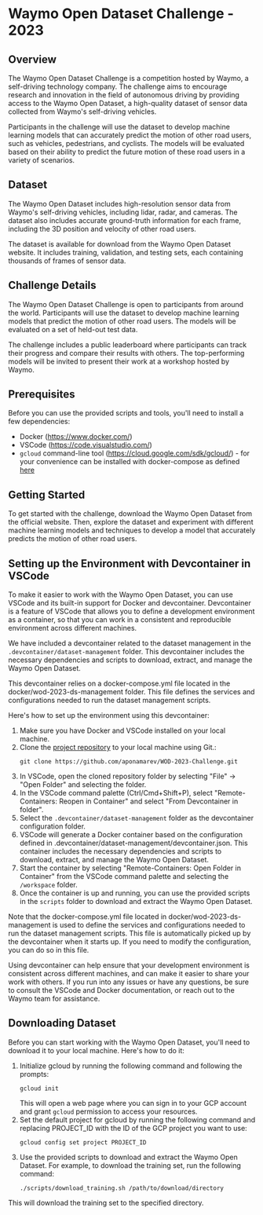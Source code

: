 # Waymo Open Dataset Challenge - **2023**

## Overview

The Waymo Open Dataset Challenge is a competition hosted by Waymo, a self-driving technology company. The challenge aims to encourage research and innovation in the field of autonomous driving by providing access to the Waymo Open Dataset, a high-quality dataset of sensor data collected from Waymo's self-driving vehicles.

Participants in the challenge will use the dataset to develop machine learning models that can accurately predict the motion of other road users, such as vehicles, pedestrians, and cyclists. The models will be evaluated based on their ability to predict the future motion of these road users in a variety of scenarios.

## Dataset

The Waymo Open Dataset includes high-resolution sensor data from Waymo's self-driving vehicles, including lidar, radar, and cameras. The dataset also includes accurate ground-truth information for each frame, including the 3D position and velocity of other road users.

The dataset is available for download from the Waymo Open Dataset website. It includes training, validation, and testing sets, each containing thousands of frames of sensor data.

## Challenge Details

The Waymo Open Dataset Challenge is open to participants from around the world. Participants will use the dataset to develop machine learning models that predict the motion of other road users. The models will be evaluated on a set of held-out test data.

The challenge includes a public leaderboard where participants can track their progress and compare their results with others. The top-performing models will be invited to present their work at a workshop hosted by Waymo.

## Prerequisites

Before you can use the provided scripts and tools, you'll need to install a few dependencies:
* Docker (https://www.docker.com/)
* VSCode (https://code.visualstudio.com/)
* `gcloud` command-line tool (https://cloud.google.com/sdk/gcloud/) - for your convenience can be installed with docker-compose as defined [here](docker/wod-2023-ds-management/docker-compose.yml)

## Getting Started

To get started with the challenge, download the Waymo Open Dataset from the official website. Then, explore the dataset and experiment with different machine learning models and techniques to develop a model that accurately predicts the motion of other road users.

## Setting up the Environment with Devcontainer in VSCode

To make it easier to work with the Waymo Open Dataset, you can use VSCode and its built-in support for Docker and devcontainer. Devcontainer is a feature of VSCode that allows you to define a development environment as a container, so that you can work in a consistent and reproducible environment across different machines.

We have included a devcontainer related to the dataset management in the `.devcontainer/dataset-management` folder. This devcontainer includes the necessary dependencies and scripts to download, extract, and manage the Waymo Open Dataset.

This devcontainer relies on a docker-compose.yml file located in the docker/wod-2023-ds-management folder. This file defines the services and configurations needed to run the dataset management scripts.

Here's how to set up the environment using this devcontainer:

1. Make sure you have Docker and VSCode installed on your local machine.
1. Clone the [project repository](https://github.com/aponamarev/WOD-2023-Challenge.git) to your local machine using Git.:
    ```bashscript
    git clone https://github.com/aponamarev/WOD-2023-Challenge.git
    ```
1. In VSCode, open the cloned repository folder by selecting "File" -> "Open Folder" and selecting the folder.
1. In the VSCode command palette (Ctrl/Cmd+Shift+P), select "Remote-Containers: Reopen in Container" and select "From Devcontainer in folder".
1. Select the `.devcontainer/dataset-management` folder as the devcontainer configuration folder.
1. VSCode will generate a Docker container based on the configuration defined in .devcontainer/dataset-management/devcontainer.json. This container includes the necessary dependencies and scripts to download, extract, and manage the Waymo Open Dataset.
1. Start the container by selecting "Remote-Containers: Open Folder in Container" from the VSCode command palette and selecting the `/workspace` folder.
1. Once the container is up and running, you can use the provided scripts in the `scripts` folder to download and extract the Waymo Open Dataset.

Note that the docker-compose.yml file located in docker/wod-2023-ds-management is used to define the services and configurations needed to run the dataset management scripts. This file is automatically picked up by the devcontainer when it starts up. If you need to modify the configuration, you can do so in this file.

Using devcontainer can help ensure that your development environment is consistent across different machines, and can make it easier to share your work with others. If you run into any issues or have any questions, be sure to consult the VSCode and Docker documentation, or reach out to the Waymo team for assistance.

## Downloading Dataset

Before you can start working with the Waymo Open Dataset, you'll need to download it to your local machine. Here's how to do it:

1. Initialize gcloud by running the following command and following the prompts:
    ```bashscript
    gcloud init
    ```
    This will open a web page where you can sign in to your GCP account and grant `gcloud` permission to access your resources.
1. Set the default project for gcloud by running the following command and replacing PROJECT_ID with the ID of the GCP project you want to use:
    ```bashscript
    gcloud config set project PROJECT_ID
    ```
1. Use the provided scripts to download and extract the Waymo Open Dataset. For example, to download the training set, run the following command:
    ```
    ./scripts/download_training.sh /path/to/download/directory
    ```
This will download the training set to the specified directory.

